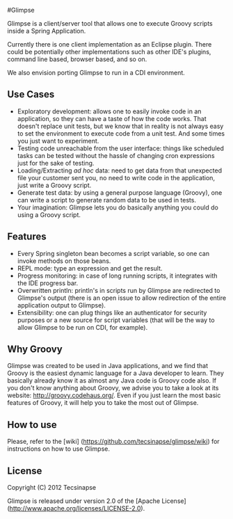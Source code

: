 #Glimpse

Glimpse is a client/server tool that allows one to execute Groovy scripts 
inside a Spring Application.

Currently there is one client implementation as an Eclipse plugin. 
There could be potentially other implementations such as other IDE's plugins, 
command line based, browser based, and so on.

We also envision porting Glimpse to run in a CDI environment.

## Use Cases

* Exploratory development: allows one to easily invoke code in an application, 
so they can have a taste of how the code works. That doesn't replace unit tests, 
but we know that in reality is not always easy to set the environment to execute 
code from a unit test. And some times you just want to experiment.
* Testing code unreachable from the user interface: things like scheduled tasks can be tested without
the hassle of changing cron expressions just for the sake of testing.
* Loading/Extracting _ad hoc_ data: need to get data from that unexpected file your customer sent you, 
no need to write code in the application, just write a Groovy script.
* Generate test data: by using a general purpose language (Groovy), 
one can write a script to generate random data to be used in tests.
* Your imagination: Glimpse lets you do basically anything you could do using a Groovy script.  

## Features

* Every Spring singleton bean becomes a script variable, so one can invoke methods on those beans.
* REPL mode: type an expression and get the result.
* Progress monitoring: in case of long running scripts, it integrates with the IDE progress bar.
* Overwritten println: println's in scripts run by Glimpse are redirected to Glimpse's output (there is
an open issue to allow redirection of the entire application output to Glimpse).
* Extensibility: one can plug things like an authenticator for security purposes or a new source
for script variables (that will be the way to allow Glimpse to be run on CDI, for example).

## Why Groovy

Glimpse was created to be used in Java applications, and we find that Groovy is the easiest dynamic language
for a Java developer to learn. They basically already know it as almost any Java code is Groovy code also.
If you don't know anything about Groovy, we advise you to take a look at its website: http://groovy.codehaus.org/.
Even if you just learn the most basic features of Groovy, it will help you to take the most out of Glimpse.

## How to use

Please, refer to the [wiki] (https://github.com/tecsinapse/glimpse/wiki) for instructions on how 
to use Glimpse.

## License

Copyright (C) 2012 Tecsinapse

Glimpse is released under version 2.0 of the [Apache License] (http://www.apache.org/licenses/LICENSE-2.0).